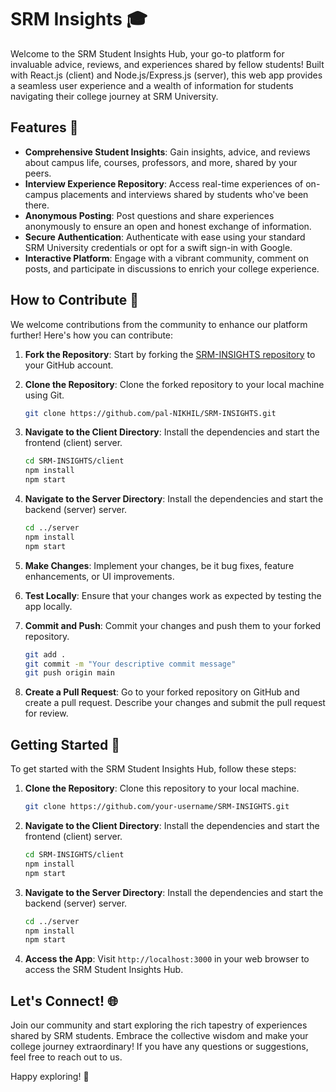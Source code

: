 # SRM Insights 🎓

Welcome to the SRM Student Insights Hub, your go-to platform for invaluable advice, reviews, and experiences shared by fellow students! Built with React.js (client) and Node.js/Express.js (server), this web app provides a seamless user experience and a wealth of information for students navigating their college journey at SRM University.

## Features 🌟

- **Comprehensive Student Insights**: Gain insights, advice, and reviews about campus life, courses, professors, and more, shared by your peers.
- **Interview Experience Repository**: Access real-time experiences of on-campus placements and interviews shared by students who've been there.
- **Anonymous Posting**: Post questions and share experiences anonymously to ensure an open and honest exchange of information.
- **Secure Authentication**: Authenticate with ease using your standard SRM University credentials or opt for a swift sign-in with Google.
- **Interactive Platform**: Engage with a vibrant community, comment on posts, and participate in discussions to enrich your college experience.

## How to Contribute 🚀

We welcome contributions from the community to enhance our platform further! Here's how you can contribute:

1. **Fork the Repository**: Start by forking the [SRM-INSIGHTS repository](https://github.com/pal-NIKHIL/SRM-INSIGHTS) to your GitHub account.

2. **Clone the Repository**: Clone the forked repository to your local machine using Git.

   ```bash
   git clone https://github.com/pal-NIKHIL/SRM-INSIGHTS.git
   ```

3. **Navigate to the Client Directory**: Install the dependencies and start the frontend (client) server.

   ```bash
   cd SRM-INSIGHTS/client
   npm install
   npm start
   ```

4. **Navigate to the Server Directory**: Install the dependencies and start the backend (server) server.

   ```bash
   cd ../server
   npm install
   npm start
   ```

5. **Make Changes**: Implement your changes, be it bug fixes, feature enhancements, or UI improvements.

6. **Test Locally**: Ensure that your changes work as expected by testing the app locally.

7. **Commit and Push**: Commit your changes and push them to your forked repository.

   ```bash
   git add .
   git commit -m "Your descriptive commit message"
   git push origin main
   ```

8. **Create a Pull Request**: Go to your forked repository on GitHub and create a pull request. Describe your changes and submit the pull request for review.

## Getting Started 🏁

To get started with the SRM Student Insights Hub, follow these steps:

1. **Clone the Repository**: Clone this repository to your local machine.

   ```bash
   git clone https://github.com/your-username/SRM-INSIGHTS.git
   ```

2. **Navigate to the Client Directory**: Install the dependencies and start the frontend (client) server.

   ```bash
   cd SRM-INSIGHTS/client
   npm install
   npm start
   ```

3. **Navigate to the Server Directory**: Install the dependencies and start the backend (server) server.

   ```bash
   cd ../server
   npm install
   npm start
   ```

4. **Access the App**: Visit `http://localhost:3000` in your web browser to access the SRM Student Insights Hub.

## Let's Connect! 🌐

Join our community and start exploring the rich tapestry of experiences shared by SRM students. Embrace the collective wisdom and make your college journey extraordinary! If you have any questions or suggestions, feel free to reach out to us.

Happy exploring! 🚀
